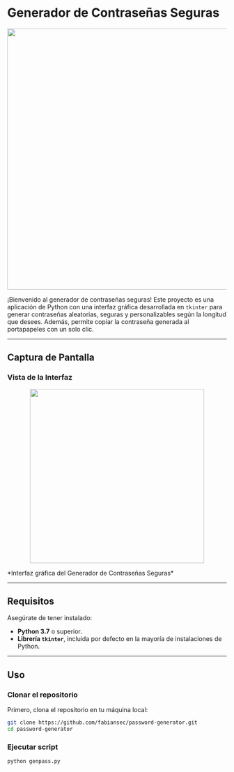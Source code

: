 # Generador de Contraseñas Seguras
<p align="center">
  <img src="https://github.com/user-attachments/assets/fc10d171-9812-4e9e-a3e1-8132d3c01fd5"  height="600" />
</p>


¡Bienvenido al generador de contraseñas seguras! Este proyecto es una aplicación de Python con una interfaz gráfica desarrollada en `tkinter` para generar contraseñas aleatorias, seguras y personalizables según la longitud que desees. Además, permite copiar la contraseña generada al portapapeles con un solo clic.

---

## **Captura de Pantalla**

### Vista de la Interfaz
 
<p align="center">
  <img src="https://github.com/user-attachments/assets/1f6b9c2e-9be6-4a4f-bfb1-08d680f5b40e"  height="400" />
</p>
*Interfaz gráfica del Generador de Contraseñas Seguras*

---

## **Requisitos**
Asegúrate de tener instalado:
- **Python 3.7** o superior.
- **Librería `tkinter`**, incluida por defecto en la mayoría de instalaciones de Python.

---

## **Uso**

### **Clonar el repositorio**
Primero, clona el repositorio en tu máquina local:
```bash
git clone https://github.com/fabiansec/password-generator.git
cd password-generator
```
### **Ejecutar script**
```bash
python genpass.py
```
